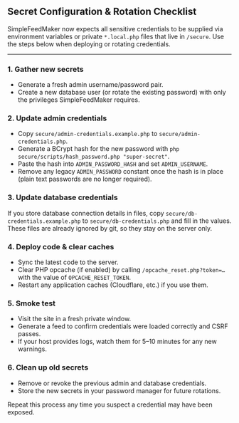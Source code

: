 ## Secret Configuration & Rotation Checklist

SimpleFeedMaker now expects all sensitive credentials to be supplied via
environment variables or private `*.local.php` files that live in `/secure`.
Use the steps below when deploying or rotating credentials.

---

### 1. Gather new secrets

- Generate a fresh admin username/password pair.
- Create a new database user (or rotate the existing password) with only the
  privileges SimpleFeedMaker requires.

### 2. Update admin credentials

- Copy `secure/admin-credentials.example.php` to `secure/admin-credentials.php`.
- Generate a BCrypt hash for the new password with `php secure/scripts/hash_password.php "super-secret"`.
- Paste the hash into `ADMIN_PASSWORD_HASH` and set `ADMIN_USERNAME`.
- Remove any legacy `ADMIN_PASSWORD` constant once the hash is in place (plain text passwords are no longer required).

### 3. Update database credentials

If you store database connection details in files, copy `secure/db-credentials.example.php`
to `secure/db-credentials.php` and fill in the values. These files are already
ignored by git, so they stay on the server only.

### 4. Deploy code & clear caches

- Sync the latest code to the server.
- Clear PHP opcache (if enabled) by calling `/opcache_reset.php?token=…` with
  the value of `OPCACHE_RESET_TOKEN`.
- Restart any application caches (Cloudflare, etc.) if you use them.

### 5. Smoke test

- Visit the site in a fresh private window.
- Generate a feed to confirm credentials were loaded correctly and CSRF passes.
- If your host provides logs, watch them for 5–10 minutes for any new warnings.

### 6. Clean up old secrets

- Remove or revoke the previous admin and database credentials.
- Store the new secrets in your password manager for future rotations.

Repeat this process any time you suspect a credential may have been exposed.
